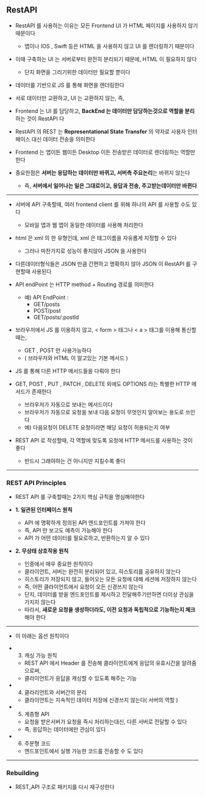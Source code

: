 ## RestAPI

- RestAPI 를 사용하는 이유는 모든 Frontend UI 가 HTML 페이지를 사용하지 않기 때문이다
  - 앱이나 IOS , Swift 등은 HTML 을 사용하지 않고 UI 를 렌더링하기 때문이다


- 이때 구축하는 UI 는 서버로부터 완전히 분리되기 때문에, HTML 이 필요하지 않다
  - 단지 화면을 그리기위한 데이터만 필요할 뿐이다


- 데이터를 기반으로 JS 를 통해 화면을 렌더링한다


- 서로 데이터만 교환하고, UI 는 교환하지 않는, 즉,


- Frontend 는 UI 를 담당하고, **BackEnd 는 데이터만 담당하는것으로 역할을 분리**하는 것이 RestAPI 다 


- RestAPI 의 REST 는 **Representational State Transfer** 의 약자로 사용자 인터페이스 대신 데이터 전송을 의미한다


- Frontend 는 앱이든 웹이든 Desktop 이든 전송받은 데이터로 렌더링하는 역할만 한다


- 중요한점은 **서버는 응답하는 데이터만 바뀌고, 서버측 주요논리**는 바뀌지 않는다
  - 즉, **서버에서 일어나는 일은 그대로이고, 응답과 전송, 주고받는데이터만 바뀐다**

---

- 서버에 API 구축할때, 여러 frontend client 를 위해 하나의 API 를 사용할 수도 있다
  - 모바일 앱과 웹 앱이 동일한 데이터를 사용해 처리한다
  

- html 은 xml 의 한 유형인데, xml 은 태그이름을 자유롭게 지정할 수 있다
  - 그러나 마찬가지로 성능이 좋지않아 JSON 을 사용한다


- 다른데이터형식들은 JSON 만큼 간편하고 명확하지 않아 JSON 이 RestAPI 를 구현할때 사용된다


- API endPoint 는 HTTP method + Routing 경로를 의미한다
  - 예) API EndPoint : 
    - GET/posts
    - POST/post
    - GET/posts/:postId


- 브라우저에서 JS 를 이용하지 않고, < form > 태그나 < a > 태그를 이용해 통신할때는,
  - GET , POST 만 사용가능하다
  - ( 브라우저와 HTML 이 알고있는 기본 메서드 )


- JS 를 통해 다른 HTTP 메서드들을 다뤄야 한다


- GET, POST , PUT , PATCH , DELETE 외에도 OPTIONS 라는 특별한 HTTP 메서드가 존재한다
  - 브라우저가 자동으로 보내는 메서드이다
  - 브라우저가 자동으로 요청을 보내 다음 요청이 무엇인지 알아보는 용도로 쓰인다
  - 예) 다음요청이 DELETE 요청이라면 해당 요청이 허용되는지 여부


- REST API 로 작성할때, 각 역할에 맞도록 요청에 HTTP 메서드를 사용하는 것이 좋다
  - 반드시 그래야하는 건 아니지만 지킬수록 좋다

---

### REST API Principles

- REST API 를 구축할때는 2가지 핵심 규칙을 명심해야한다


- **1. 일관된 인터페이스 원칙**
  - API 에 명확하게 정의된 API 엔드포인트를 가져야 한다
  - 즉, API 만 보고도 예측이 가능해야 한다
  - API 가 어떤 데이터를 필요로하고, 반환하는지 알 수 있다


- **2. 무상태 상호작용 원칙**
  - 인증에서 매우 중요한 원칙이다
  - 클라이언트, 서버는 완전히 분리되어 있고, 히스토리를 공유하지 않는다
  - 히스토리가 저장되지 않고, 들어오는 모든 요청에 대해 세션에 저장하지 않는다
  - 즉, 어떤 클라이언트에서 요청이 오든 신경쓰지 않는다
  - 단지, 데이터를 받을 엔드포인트를 제시하고 전달해주기만하면 더이상 관심을 가지지 않는다
  - 따라서, **새로운 요청을 생성하더라도, 이전 요청과 독립적으로 기능하는지 체크**해야 한다

---

- 이 아래는 옵션 원칙이다


- 3. 캐싱 가능 원칙
  - REST API 에서 Header 를 전송해 클라이언트에게 응답의 유효시간을 알려줌으로써,
  - 클라이언트가 응답을 캐싱할 수 있도록 해주는 기능


- 4. 클라리언트와 서버간의 분리
  - 클라이언트는 지속적인 데이터 저장에 신경쓰지 않는다( 서버의 역할 )


- 5. 계층형 API
  - 요청을 받은서버가 요청을 즉시 처리하는대신, 다른 서버로 전달할 수 있다
  - 즉, 응답하는 데이터에만 관심이 있다


- 6. 주문형 코드
  - 엔드포인트에서 실행 가능한 코드를 전송할 수 도 있다

---

### Rebuilding

- REST_API 구조로 패키지를 다시 재구성한다